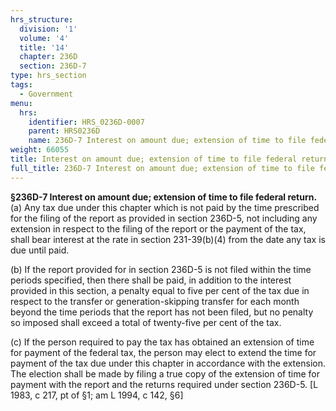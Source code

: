 ```yaml
---
hrs_structure:
  division: '1'
  volume: '4'
  title: '14'
  chapter: 236D
  section: 236D-7
type: hrs_section
tags:
  - Government
menu:
  hrs:
    identifier: HRS_0236D-0007
    parent: HRS0236D
    name: 236D-7 Interest on amount due; extension of time to file federal return
weight: 66055
title: Interest on amount due; extension of time to file federal return
full_title: 236D-7 Interest on amount due; extension of time to file federal return
---
```

**§236D-7 Interest on amount due; extension of time to file federal return.** (a) Any tax due under this chapter which is not paid by the time prescribed for the filing of the report as provided in section 236D-5, not including any extension in respect to the filing of the report or the payment of the tax, shall bear interest at the rate in section 231-39(b)(4) from the date any tax is due until paid.

(b) If the report provided for in section 236D-5 is not filed within the time periods specified, then there shall be paid, in addition to the interest provided in this section, a penalty equal to five per cent of the tax due in respect to the transfer or generation-skipping transfer for each month beyond the time periods that the report has not been filed, but no penalty so imposed shall exceed a total of twenty-five per cent of the tax.

(c) If the person required to pay the tax has obtained an extension of time for payment of the federal tax, the person may elect to extend the time for payment of the tax due under this chapter in accordance with the extension. The election shall be made by filing a true copy of the extension of time for payment with the report and the returns required under section 236D-5\. [L 1983, c 217, pt of §1; am L 1994, c 142, §6]